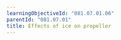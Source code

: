 ```yaml
---
learningObjectiveId: "081.07.01.06"
parentId: "081.07.01"
title: Effects of ice on propeller
---
```

